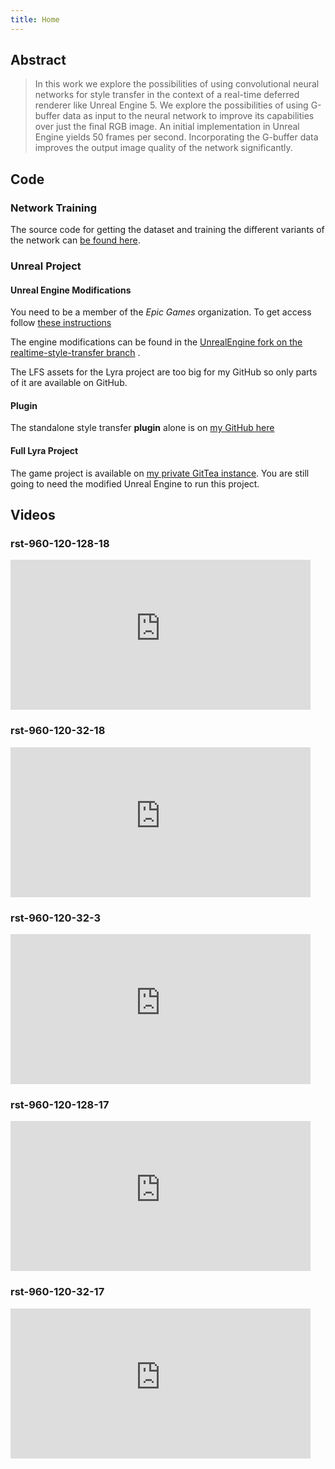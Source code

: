 ```yaml
---
title: Home
---
```


## Abstract

> In this work we explore the possibilities of using convolutional neural networks for style transfer in the context of
> a real-time deferred renderer like Unreal Engine 5. We explore the possibilities of using G-buffer data as input to the
> neural network to improve its capabilities over just the final RGB image. An initial implementation in Unreal Engine
> yields 50 frames per second. Incorporating the G-buffer data improves the output image quality of the network
> significantly.

## Code

### Network Training

The source code for getting the dataset and training the different variants of the network
can [be found here](https://github.com/singinwhale/realtime-style-transfer).

### Unreal Project


#### Unreal Engine Modifications

You need to be a member of the _Epic Games_ organization.
To get access follow [these instructions](https://www.unrealengine.com/en-US/ue-on-github)

The engine modifications can be found in the
[UnrealEngine fork on the realtime-style-transfer branch](https://github.com/singinwhale/UnrealEngine/tree/realtime-style-transfer)
.


The LFS assets for the Lyra project are too big for my GitHub so only parts of it are available on GitHub.

#### Plugin

The standalone style transfer **plugin** alone is
on [my GitHub here](https://github.com/singinwhale/realtime-style-transfer-unreal)

#### Full Lyra Project

The game project is available
on [my private GitTea instance](https://git.singinwhale.com/singinwhale/RealtimeStyleTransferRuntime).
You are still going to need the modified Unreal Engine to run this project. 

## Videos

### rst-960-120-128-18

<iframe width="480" height="240"
src="https://www.youtube-nocookie.com/embed/x51uoaF6rGY" frameborder="0" allow="autoplay; encrypted-media"
allowfullscreen></iframe>

### rst-960-120-32-18

<iframe width="480" height="240"
src="https://www.youtube-nocookie.com/embed/bjWtSlDXMBM" frameborder="0" allow="autoplay; encrypted-media"
allowfullscreen></iframe>

### rst-960-120-32-3

<iframe width="480" height="240"
src="https://www.youtube-nocookie.com/embed/bsCiJekEjrw" frameborder="0" allow="autoplay; encrypted-media"
allowfullscreen></iframe>

### rst-960-120-128-17

<iframe width="480" height="240"
src="https://www.youtube-nocookie.com/embed/upCAFem6tdE" frameborder="0" allow="autoplay; encrypted-media"
allowfullscreen></iframe>

### rst-960-120-32-17

<iframe width="480" height="240"
src="https://www.youtube-nocookie.com/embed/2mwpBTuS9M4" frameborder="0" allow="autoplay; encrypted-media"
allowfullscreen></iframe>

